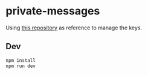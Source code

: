 # private-messages

Using [this repository](https://github.com/diafygi/webcrypto-examples?tab=readme-ov-file#rsa-oaep) as reference to manage the keys.

## Dev

```sh
npm install
npm run dev
```
